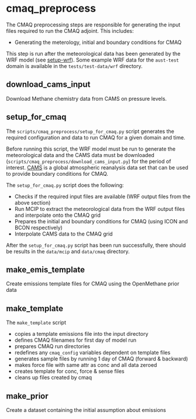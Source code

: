 # cmaq_preprocess

The CMAQ preprocessing steps are responsible for generating the input files required to run the CMAQ adjoint.
This includes:
* Generating the meterology, initial and boundary conditions for CMAQ

This step is run after the meteorological data has been generated by the WRF model 
(see [setup-wrf](https://github.com/openmethane/setup-wrf)).
Some example WRF data for the `aust-test` domain is available in the `tests/test-data/wrf` directory.

## download_cams_input

Download Methane chemistry data from CAMS on pressure levels.

## setup_for_cmaq

The `scripts/cmaq_preprocess/setup_for_cmaq.py` script generates the required configuration
and data to run CMAQ for a given domain and time.

Before running this script, 
the WRF model must be run to generate the meteorological data and the CAMS data must be downloaded
(`scripts/cmaq_preprocess/download_cams_input.py`) for the period of interest.
[CAMS](https://www.copernicus.eu/en/access-data/copernicus-services-catalogue/cams-global-reanalysis-eac4) 
is a global atmospheric reanalysis data set that can be used to provide boundary conditions for CMAQ.

The `setup_for_cmaq.py` script does the following:
* Checks if the required input files are available (WRF output files from the above section)
* Run MCIP to extract the meteorological data from the WRF output files and interpolate onto the CMAQ grid
* Prepares the initial and boundary conditions for CMAQ (using ICON and BCON respectively)
* Interpolate CAMS data to the CMAQ grid

After the `setup_for_cmaq.py` script has been run successfully,
there should be results in the `data/mcip` and `data/cmaq` directory.


## make_emis_template

Create emissions template files for CMAQ using the OpenMethane prior data

## make_template

The `make_template` script 
- copies a template emissions file into the input directory
- defines CMAQ filenames for first day of model run
- prepares CMAQ run directories
- redefines any `cmaq_config` variables dependent on template files
- generates sample files by running 1 day of CMAQ (forward & backward)
- makes force file with same attr as conc and all data zeroed
- creates template for conc, force & sense files
- cleans up files created by cmaq

## make_prior
Create a dataset containing the initial assumption about emissions